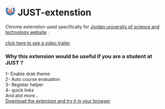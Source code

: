   #  <img src="/icons/128.png" alt="JUST-extension-Logo" style="width:32px;"> JUST-extenstion

Chrome extenstion used specifically for [Jordan university of science and technology website](https://services.just.edu.jo/stuservices/login.aspx) .<br><br>
<a href="https://twitter.com/i/status/1626635494212632602">click here to see a video trailer </a>
<h3>Why this extension would be useful if you are a student at JUST ?</h3>
1- Enable drak theme  <br>
2- Auto course evaluation<br>
3- Register helper<br>
4- quick links<br>
And alot more...<br>
<a href="https://chrome.google.com/webstore/detail/just-extension/ckpjnaimhgfdngbhcojbmlmnncdmenef">
Download the extension and try it in your browser </a>
